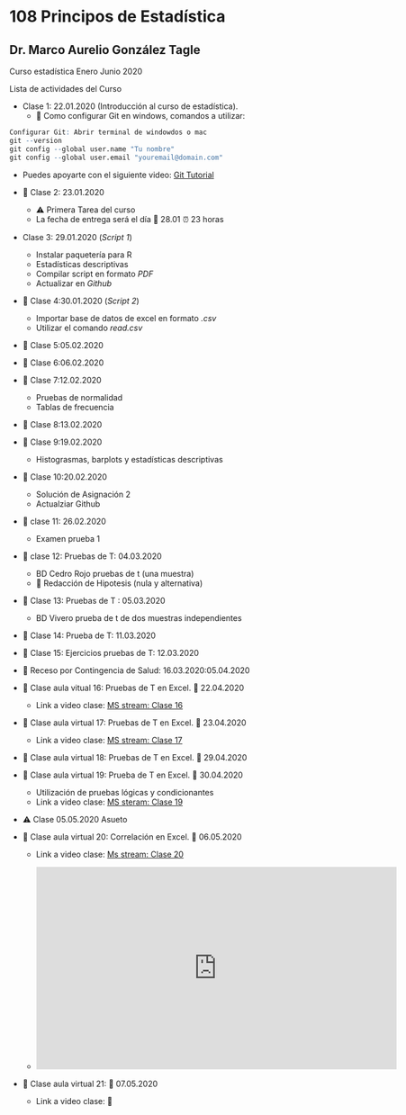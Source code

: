 # 108 Principos de Estadística
## Dr. Marco Aurelio González Tagle

Curso estadística Enero Junio 2020

Lista de actividades del Curso 

+ Clase 1: 22.01.2020 (Introducción al curso de estadística).
  + :dart: Como configurar Git en windows, comandos a utilizar:
  

```r 
Configurar Git: Abrir terminal de windowdos o mac
git --version
git config --global user.name "Tu nombre"
git config --global user.email "youremail@domain.com"
``` 

  + Puedes apoyarte con el siguiente video: [Git Tutorial](https://youtu.be/HVsySz-h9r4?t=238)

+ :paperclip: Clase 2: 23.01.2020
  + :warning: Primera Tarea del curso
  + La fecha de entrega será el día :date: 28.01  :alarm_clock: 23 horas

+ Clase 3: 29.01.2020 (*Script 1*)
  + Instalar paquetería para R
  + Estadísticas descriptivas
  + Compilar script en formato *PDF*
  + Actualizar en *Github*

+ :paperclip: Clase 4:30.01.2020 (*Script 2*)
  + Importar base de datos de excel en formato *.csv*
  + Utilizar el comando *read.csv*

+ :paperclip: Clase 5:05.02.2020

+ :paperclip: Clase 6:06.02.2020

+ :paperclip: Clase 7:12.02.2020
  + Pruebas de normalidad 
  + Tablas de frecuencia
  
+ :paperclip: Clase 8:13.02.2020

+ :paperclip: Clase 9:19.02.2020
  + Histograsmas, barplots y estadísticas descriptivas
  
+ :paperclip: Clase 10:20.02.2020
  + Solución de Asignación 2
  + Actualziar Github

+ :paperclip: clase 11: 26.02.2020
  + Examen prueba 1
  
+ :paperclip: clase 12: Pruebas de T: 04.03.2020
  + BD Cedro Rojo pruebas de t  (una muestra)
  + :dart: Redacción de Hipotesis (nula y alternativa)
  
+ :paperclip: Clase 13: Pruebas de T : 05.03.2020
  + BD Vivero prueba de t de dos muestras independientes
  
  
+ :paperclip: Clase 14: Prueba de T: 11.03.2020

+ :paperclip: Clase 15: Ejercicios pruebas de T: 12.03.2020

+ :dart: Receso por Contingencia de Salud: 16.03.2020:05.04.2020

+ :bookmark_tabs: Clase aula vitual 16: Pruebas de T en Excel. :date: 22.04.2020
  + Link a video clase: [MS stream: Clase 16](https://web.microsoftstream.com/video/64308257-a406-4929-acd9-fe4e714f5dba) 
  
+ :bookmark_tabs: Clase aula virtual 17: Pruebas de T en Excel. :date: 23.04.2020
  + Link a video clase: [MS stream: Clase 17](https://web.microsoftstream.com/video/e6bd06bf-c600-4756-bb93-acec915039d5)
  
+ :round_pushpin: Clase aula virtual 18: Pruebas de T en Excel. :date: 29.04.2020
  
+ :round_pushpin: Clase aula virtual 19: Prueba de T en Excel. :date: 30.04.2020
  + Utilización de pruebas lógicas y condicionantes
  + Link a video clase: [MS steram: Clase 19](https://web.microsoftstream.com/video/c387cbd0-f262-48fa-9e6d-c583fd50673f)

+ :warning: Clase 05.05.2020 Asueto

+ :bookmark_tabs: Clase aula virtual 20: Correlación en Excel. :date: 06.05.2020
  + Link a video clase: [Ms stream: Clase 20](https://web.microsoftstream.com/video/26ab8e10-3561-4e56-993d-5bb064df5489)
  
  + <iframe width="640" height="360" src="https://web.microsoftstream.com/embed/video/26ab8e10-3561-4e56-993d-5bb064df5489?autoplay=false&amp;showinfo=true" allowfullscreen style="border:none;"></iframe>

+ :school_satchel: Clase aula virtual 21: :date: 07.05.2020 
  + Link a video clase: :construction:
